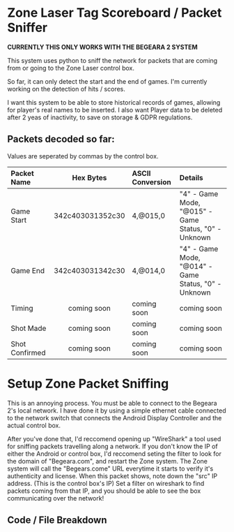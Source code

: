 # Zone Laser Tag Scoreboard / Packet Sniffer

**CURRENTLY THIS ONLY WORKS WITH THE BEGEARA 2 SYSTEM**

This system uses python to sniff the network for packets that are coming from or going to the Zone Laser control box.

So far, it can only detect the start and the end of games. I'm currently working on the detection of hits / scores.

I want this system to be able to store historical records of games, allowing for player's real names to be inserted.
I also want Player data to be deleted after 2 yeas of inactivity, to save on storage & GDPR regulations.

## Packets decoded so far:

Values are seperated by commas by the control box.

| Packet Name       | Hex Bytes       | ASCII Conversion | Details     |
| :---------------- | :------:        | :------          |:------      |
| Game Start        |  342c403031352c30    | 4,@015,0      | "4" - Game Mode, "@015" - Game Status, "0" - Unknown  |
| Game End          |  342c403031342c30    | 4,@014,0      | "4" - Game Mode, "@014" - Game Status, "0" - Unknown |
| Timing            |  coming soon    | coming soon      | coming soon |
| Shot Made         |  coming soon    | coming soon      | coming soon |
| Shot Confirmed    |  coming soon    | coming soon      | coming soon |

# Setup Zone Packet Sniffing

This is an annoying process.
You must be able to connect to the Begeara 2's local network. I have done it by using a simple ethernet cable connected to the network switch that connects the Android Display Controller and the actual control box.

After you've done that, I'd reccomend opening up "WireShark" a tool used for sniffing packets travelling along a network.
If you don't know the IP of either the Android or control box, I'd reccomend seting the filter to look for the domain of "Begeara.com", and restart the Zone system. 
The Zone system will call the "Begears.come" URL everytime it starts to verify it's authenticity and license. 
When this packet shows, note down the "src" IP address. (This is the control box's IP)
Set a filter on wireshark to find packets coming from that IP, and you should be able to see the box communicating over the network!

## Code / File Breakdown
